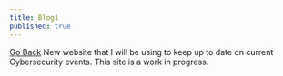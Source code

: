 ```yaml
---
title: Blog1
published: true
---
```

[Go Back](https://lukeverlooy.com)
New website that I will be using to keep up to date on current Cybersecurity events. This site is a work in progress.
